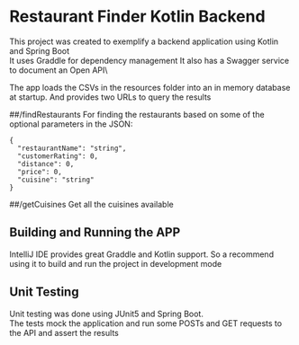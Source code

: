 # Restaurant Finder Kotlin Backend

This project was created to exemplify a backend application using Kotlin and Spring Boot\
It uses Graddle for dependency management
It also has a Swagger service to document an Open API\

The app loads the CSVs in the resources folder into an in memory database at startup. And provides two URLs to query the results

##/findRestaurants 
For finding the restaurants based on some of the optional parameters in the JSON:
```
{
  "restaurantName": "string",
  "customerRating": 0,
  "distance": 0,
  "price": 0,
  "cuisine": "string"
}
``` 

##/getCuisines
Get all the cuisines available

## Building and Running the APP

IntelliJ IDE provides great Graddle and Kotlin support. So a recommend using it to build and run the project in development mode

## Unit Testing
Unit testing was done using JUnit5 and Spring Boot.\
The tests mock the application and run some POSTs and GET requests to the API and assert the results